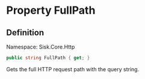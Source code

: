 # Property FullPath

## Definition
Namespace: Sisk.Core.Http

```csharp
public string FullPath { get; }
```

Gets the full HTTP request path with the query string.

